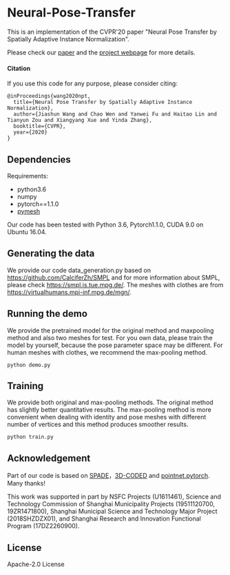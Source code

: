 # Neural-Pose-Transfer

This is an implementation of the CVPR'20 paper "Neural Pose Transfer by Spatially Adaptive Instance Normalization".

Please check our [paper](https://arxiv.org/abs/2003.07254) and the [project webpage](https://jiashunwang.github.io/Neural-Pose-Transfer/) for more details.

#### Citation

If you use this code for any purpose, please consider citing:
```
@inProceedings{wang2020npt,
  title={Neural Pose Transfer by Spatially Adaptive Instance Normalization},
  author={Jiashun Wang and Chao Wen and Yanwei Fu and Haitao Lin and Tianyun Zou and Xiangyang Xue and Yinda Zhang},
  booktitle={CVPR},
  year={2020}
}
```

## Dependencies

Requirements:
- python3.6
- numpy
- pytorch==1.1.0
- [pymesh](https://pymesh.readthedocs.io/en/latest/)

Our code has been tested with Python 3.6, Pytorch1.1.0, CUDA 9.0 on Ubuntu 16.04.

## Generating the data
We provide our code data_generation.py based on https://github.com/CalciferZh/SMPL and for more information about SMPL, please check https://smpl.is.tue.mpg.de/. The meshes with clothes are from https://virtualhumans.mpi-inf.mpg.de/mgn/.

## Running the demo
We provide the pretrained model for the original method and maxpooling method and also two meshes for test. For you own data, please train the model by yourself, because the pose parameter space may be different. For human meshes with clothes, we recommend the max-pooling method.
```
python demo.py
```


## Training
We provide both original and max-pooling methods. The original method has slightly better quantitative results. The max-pooling method is more convenient when dealing with identity and pose meshes with different number of vertices and this method produces smoother results.
```
python train.py
```

## Acknowledgement
Part of our code is based on [SPADE](https://github.com/NVlabs/SPADE)，[3D-CODED](https://github.com/ThibaultGROUEIX/3D-CODED) and [pointnet.pytorch](https://github.com/fxia22/pointnet.pytorch
). Many thanks!

This work was supported in part by NSFC Projects (U1611461), Science and Technology Commission of Shanghai Municipality Projects (19511120700, 19ZR1471800), Shanghai Municipal Science and Technology Major Project (2018SHZDZX01), and Shanghai Research and Innovation Functional Program (17DZ2260900).

## License
Apache-2.0 License
